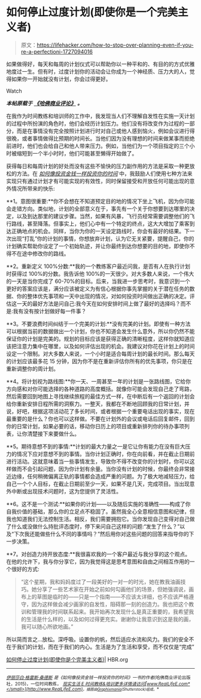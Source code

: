 # 如何停止过度计划(即使你是一个完美主义者)

> 原文：<https://lifehacker.com/how-to-stop-over-planning-even-if-you-re-a-perfectioni-1727094016>

如果做得好，每天和每周的计划仪式可以帮助你以一种平和的、有目的的方式优雅地度过一生。但有时，过度计划你的活动会让你成为一个神经质、压力大的人，觉得如果你一开始就没有计划，你会过得更好。

Watch

***本帖原载于*** [***《哈佛商业评论》***](https://hbr.org/2015/08/how-to-stop-overplanning-even-if-youre-a-perfectionist) ***。***

在我作为时间教练和培训师的工作中，我发现当人们不理解自发性在实施一天计划的过程中所扮演的角色时，他们会经历计划压力。他们没有将改变作为过程的一部分，而是在事情没有完全按照计划进行时对自己或他人感到恼火，例如会议进行得很晚，或者事情做得比预期的时间长。当他们因为没有理想的时间来做某事而拒绝前进时，他们也会给自己和他人带来压力。例如，当他们为一个项目指定的三个小时被缩短到一个半小时时，他们可能甚至懒得开始做了。

获得每日和每周计划的好处而没有这些不愉快的压力副作用的方法是采取一种更放松的方法。在 [*如何像投资金钱一样投资你的时间*](http://www.amazon.com/Invest-Your-Time-Like-Money-ebook/dp/B00RZZA64I?asc_campaign=InlineText&asc_refurl=https://lifehacker.com/how-to-stop-over-planning-even-if-you-re-a-perfectioni-1727094016&asc_source=&tag=kinjalifehackerlink-20) 中，我鼓励人们使用七种方法来实现只有通过计划才有可能实现的有效性，同时保留接受和开放任何可能出现的意外情况所带来的快乐:

**1。意图很重要:**你不会想在不知道预定目的地的情况下坐上飞机，因为你可能会走错方向。类似地，计划的全部意义在于，事先有一个关于你想要到达哪里的决定，以及到达那里的建议步骤。当然，如果有风暴，飞行员经常需要调整他们的飞行路线，甚至降落。但事实上，他们心中有一个特定的终点，这大大增加了乘客到达正确地点的机会。同样，当你为你的一天设定路线时，你会有最好的结果。下一次出现“打乱”你的计划的事情，你想放弃计划，认为它无关紧要，提醒自己，你的计划确实帮助你设定了一个初始轨迹，并让你最终到达你想要的目的地，即使你不得不在途中修改你的路线。

**2。重新定义 100%分数:**我的一个教练客户最近问我，是否有人在执行计划时获得过 100%的分数。我告诉他 100%的一天很少。对大多数人来说，一个伟大的一天是当你完成了 60-70%的目标。后来，当我进一步思考时，我意识到一个更好的答案应该是，满分应该被定义为有信心根据你事先掌握的关于潜在任务的数据、你的整体优先事项和一天中出现的情况，对如何投资时间做出正确的决定。评估这一天的最好方法是问自己:我今天在如何安排时间上做了最好的选择吗？而不是:我有没有按计划做好每一件事？

**3。不要浪费时间纠结于一个完美的计划:**没有完美的计划。即使有一种方法可以根据当前的数据做出一个计划，你也不知道会发生什么意外，所以你仍然不能保证你的计划是完美的。规划的目标应该是获得正确的清晰程度，这样你就知道应该把注意力集中在哪里，以及如何评估出现的机会。我建议对你花在计划上的时间设定一个限制。对大多数人来说，一个小时是适合每周计划的最长时间。那么每天的计划应该最多花 15 分钟，因为你不是在重新评估你所有的优先事项，你只是在重新调整你的周计划。

**4。将计划视为路线图:**你一天、一周甚至一年的计划是一张路线图，它给你方向感和对你可能选择的各种道路的高度概括。就像你可能会发现自己走了弯路，然后需要回到地图上寻找继续旅程的最佳方式一样，在中断后有一个返回的计划会给你重新安排日程所需的洞察力。一整天，我都在不断地回顾我的日常计划，并说，好吧，根据这项活动花了多长时间，或者根据一个重要电话出现的事实，现在最重要的是什么？你也可以这样做。不要在计划外的会议或电话后回复邮件，回到你的日常计划，如果必要的话，移动你日历上的项目或重新排列你的待办事项列表，让你清楚接下来要做什么。

**5。期待意想不到的事情:**计划的最大力量之一是它让你有能力在没有巨大压力的情况下应对意想不到的事情。当你计划正确时，你在向前看，并在截止日期前进行活动。这就意味着当一些事情发生，导致你不得不改变你的计划时，你可以这样做而不会引起问题，因为你计划有余量。当你没有计划的时候，你最终会非常接近边缘，任何稍微偏离正轨的事情都会造成严重的问题。为了极大地减轻压力，给自己一个个人目标，在截止日期前至少一天，如果不是几天，完成项目。当出现意外中断或出现技术问题时，这为您提供了灵活性。

**6。这不是一个测试:**如果你的计划——以及随后实施的准确性——构成了你自我价值的基础，那么你的立足点不稳固了。虽然我全心全意相信意图和纪律，但我也知道我们无法控制生活。相反，我们需要拥抱它。当你发现自己变得对自己做了什么或没做什么持批评态度时，停下来问自己这样的问题:“发生了什么？”以及“下次我还能做些什么不同的事情吗？”然后用你对这些问题的回答来指导你的下一步决策。

**7。对创造力持开放态度:**我很喜欢我的一个客户最近与我分享的这个观点。在他的允许下，我与你分享它，因为我觉得这是思考意图和自由之间相互作用的一个很好的方式:

> “这个星期，我和妈妈度过了一段美好的一对一的时光，她在教我油画技巧。她分享了一些艺术家在开始之前如何勾画他们的场景，但她强调说，画布上的草图是临时的——只是一个指南——不应该太详细，也不应该严格遵守，因为这样做会减少画家的自发性，阻碍那一刻的创造力。我也把这个教训和管理我的时间联系起来。我开始再次发现什么是真正重要的，我希望我的生活是什么样的，以及如何过得更充实。谢谢你让我意识到这是我的画，我可以随心所欲地画。”

所以简而言之…放松。深呼吸。设置你的帆，然后适应水流和风力。我们的安全不在于我们的计划，而在于我们的内心。生活是为了生活和享受，而不仅仅是“完成”

[如何停止过度计划(即使你是个完美主义者)](https://hbr.org/2015/08/how-to-stop-overplanning-even-if-youre-a-perfectionist)| HBR.org

* * *

[<small>*伊丽莎白·格雷斯·桑德斯*</small>](https://hbr.org/search?term=elizabeth+grace+saunders) <small>*是《如何像投资金钱一样投资你的时间》一书的作者*</small>[<small></small>](http://www.amazon.com/Invest-Your-Time-Like-Money-ebook/dp/B00RZZA64I/?asc_campaign=InlineText&asc_refurl=https://lifehacker.com/how-to-stop-over-planning-even-if-you-re-a-perfectioni-1727094016&asc_source=&tag=kinjalifehackerlink-20)*<small>*(哈佛商业评论出版社，2015)，一位时间教练，*</small> [<small>*现实生活 E 时间教练&培训更多详情请访问*</small>](http://www.RealLifeE.com/coaching)[<small>*www.RealLifeE.com*</small>](http://www.RealLifeE.com)<small>*。插图由*</small>[<small>*Graphixmania*</small>](http://www.shutterstock.com/pic-103206038/stock-vector-business-concept-business-man-having-a-stress-worried-and-headache-vector-illustration.html?src=Y1tKt3oqAltzPaveAhaMoQ-1-95)<small>*(Shutterstock)组成。*</small>*